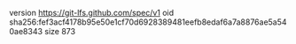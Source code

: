 version https://git-lfs.github.com/spec/v1
oid sha256:fef3acf4178b95e50e1cf70d6928389481eefb8edaf6a7a8876ae5a540ae8343
size 873
